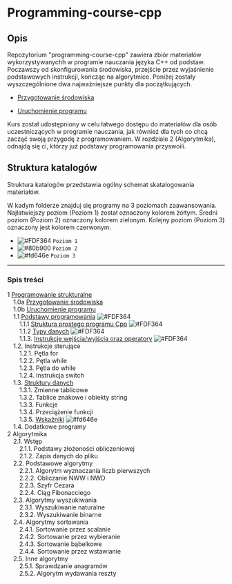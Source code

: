 # Programming-course-cpp


## Opis

Repozytorium "programming-course-cpp" zawiera zbiór materiałów wykorzystywanychh w programie nauczania języka C++ od podstaw. Poczawszy od skonfigurowania środowiska, przejście przez wyjaśnienie podstawowych instrukcji, kończąc na algorytmice. Poniżej zostały wyszczególnione dwa najważniejsze punkty dla początkujących.

- [Przygotowanie środowiska](1-programowanie-strukturalne/1-0a-przygotowanie-srodowiska/README.md)

- [Uruchomienie programu](1-programowanie-strukturalne/1-0b-uruchomienie-programu/README.md)

Kurs został udostępniony w celu łatwego dostępu do materiałów dla osób uczestniczących w programie nauczania, jak również dla tych co chcą zacząć swoją przygodę z programowaniem. W rozdziale 2 (Algorytmika), odnajdą się ci, którzy już podstawy programowania przyswoili.

## Struktura katalogów

Struktura katalogów przedstawia ogólny schemat skatalogowania materiałów.

W kadym folderze znajduj się programy na 3 poziomach zaawansowania. Najłatwiejszy poziom (Poziom 1) został oznaczony kolorem żółtym. Średni poziom (Poziom 2) oznaczony kolorem zielonym. Kolejny poziom (Poziom 3) oznaczony jest kolorem czerwonym.

- ![#FDF364](https://via.placeholder.com/15/FDF364/000000?text=+) `Poziom 1`
- ![#80b900](https://via.placeholder.com/15/80b900/000000?text=+) `Poziom 2`
- ![#fd646e](https://via.placeholder.com/15/fd646e/000000?text=+) `Poziom 3`

<!-- 

Done :heavy_check_mark: \
Not implement :heavy_minus_sign: \
Fail :x:

-->

---

### Spis treści

1 [Programowanie strukturalne](1-programowanie-strukturalne/README.md) \
&emsp;1.0a [Przygotowanie środowiska](1-programowanie-strukturalne/1-0a-przygotowanie-srodowiska/README.md) \
&emsp;1.0b [Uruchomienie programu](1-programowanie-strukturalne/1-0b-uruchomienie-programu/README.md) \
&emsp;1.1 [Podstawy programowania](1-programowanie-strukturalne/1-1-podstawy-programowania/README.md) ![#FDF364](https://via.placeholder.com/15/FDF364/000000?text=+) \
&emsp;&emsp;1.1.1 [Struktura prostego programu Cpp](1-programowanie-strukturalne/1-1-podstawy-programowania/1-1-1-struktura-prostego-programu-cpp/README.md) ![#FDF364](https://via.placeholder.com/15/FDF364/000000?text=+) \
&emsp;&emsp;1.1.2 [Typy danych](1-programowanie-strukturalne/1-1-podstawy-programowania/1-1-2-typy-danych/README.md) ![#FDF364](https://via.placeholder.com/15/FDF364/000000?text=+) \
&emsp;&emsp;1.1.3. [Instrukcje wejścia/wyjścia oraz operatory](1-programowanie-strukturalne/1-1-podstawy-programowania/1-1-3-instrukcje-wej-wyj-oraz-operatory/README.md) ![#FDF364](https://via.placeholder.com/15/FDF364/000000?text=+) \
&emsp;1.2. Instrukcje sterujące \
&emsp;&emsp;1.2.1. Pętla for \
&emsp;&emsp;1.2.2. Pętla while \
&emsp;&emsp;1.2.3. Pętla do while \
&emsp;&emsp;1.2.4. Instrukcja switch \
&emsp;1.3. [Struktury danych](1-programowanie-strukturalne/1-3-struktury-danych/README.md) \
&emsp;&emsp;1.3.1. Zmienne tablicowe \
&emsp;&emsp;1.3.2. Tablice znakowe i obiekty string \
&emsp;&emsp;1.3.3. Funkcje \
&emsp;&emsp;1.3.4. Przeciążenie funkcji \
&emsp;&emsp;1.3.5. [Wskaźniki](1-programowanie-strukturalne/1-3-struktury-danych/1-3-5-wskazniki/README.md) ![#fd646e](https://via.placeholder.com/15/fd646e/000000?text=+) \
&emsp;1.4. Dodatkowe programy \
2 Algorytmika \
&emsp;2.1. Wstęp \
&emsp;&emsp;2.1.1. Podstawy złożoności obliczeniowej \
&emsp;&emsp;2.1.2. Zapis danych do pliku \
&emsp;2.2. Podstawowe algorytmy \
&emsp;&emsp;2.2.1. Algorytm wyznaczania liczb pierwszych \
&emsp;&emsp;2.2.2. Obliczanie NWW i NWD \
&emsp;&emsp;2.2.3. Szyfr Cezara \
&emsp;&emsp;2.2.4. Ciąg Fibonacciego \
&emsp;2.3. Algorytmy wyszukiwania \
&emsp;&emsp;2.3.1. Wyszukiwanie naturalne \
&emsp;&emsp;2.3.2. Wyszukiwanie binarne \
&emsp;2.4. Algorytmy sortowania \
&emsp;&emsp;2.4.1. Sortowanie przez scalanie \
&emsp;&emsp;2.4.2. Sortowanie przez wybieranie \
&emsp;&emsp;2.4.3. Sortowanie bąbelkowe \
&emsp;&emsp;2.4.4. Sortowanie przez wstawianie \
&emsp;2.5. Inne algorytmy \
&emsp;&emsp;2.5.1. Sprawdzanie anagramów \
&emsp;&emsp;2.5.2. Algorytm wydawania reszty
